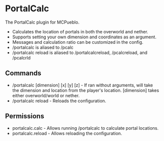 # PortalCalc
The PortalCalc plugin for MCPueblo. 

* Calculates the location of portals in both the overworld and nether.
* Supports setting your own dimension and coordinates as an argument.
* Messages and calculation ratio can be customized in the config.
* /portalcalc is aliased to /pcalc
* /portalcalc reload is aliased to /portalcalcreload, /pcalcreload, and /pcalcrld

## Commands
* /portalcalc [dimension] [x] [y] [z] - If ran without arguments, will take the dimension and location from the player's location. [dimension] takes either overworld/world or nether.
* /portalcalc reload - Reloads the configuration.

## Permissions
* portalcalc.calc - Allows running /portalcalc to calculate portal locations.
* portalcalc.reload - Allows reloading the configuration.
